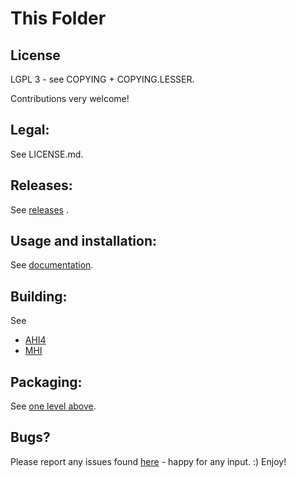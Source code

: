 # This Folder

## License

LGPL 3 - see COPYING + COPYING.LESSER.

Contributions very welcome!

## Legal:

See LICENSE.md.

## Releases:

See [releases](https://github.com/necronomfive/AmiGUS-pub/releases) .

## Usage and installation:

See [documentation](https://github.com/necronomfive/AmiGUS-pub/tree/main/Documentation/AmiGUS).

## Building:

See
* [AHI4](https://github.com/necronomfive/AmiGUS-pub/tree/main/Software/Drivers/AHI4)
* [MHI](https://github.com/necronomfive/AmiGUS-pub/tree/main/Software/Drivers/MHI)

## Packaging:

See [one level above](https://github.com/necronomfive/AmiGUS-pub/tree/main/Software).

## Bugs?

Please report any issues found [here](https://github.com/necronomfive/AmiGUS-pub/issues) - happy for any input. :)
Enjoy!
